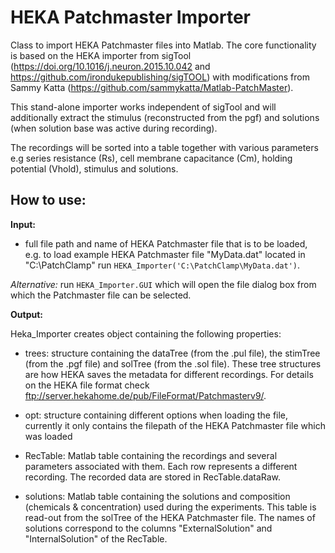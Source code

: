 # HEKA Patchmaster Importer

Class to import HEKA Patchmaster files into Matlab.
The core functionality is based on the HEKA importer from sigTool (https://doi.org/10.1016/j.neuron.2015.10.042 and https://github.com/irondukepublishing/sigTOOL) with modifications from Sammy Katta (https://github.com/sammykatta/Matlab-PatchMaster).

This stand-alone importer works independent of sigTool and will additionally extract the stimulus (reconstructed from the pgf) and solutions (when solution base was active during recording). 

The recordings will be sorted into a table together with various parameters e.g series resistance (Rs), cell membrane capacitance (Cm), holding potential (Vhold), stimulus and solutions. 

 ## How to use:
**Input:**
- full file path and name of HEKA Patchmaster file that is to be loaded, e.g.
to load example HEKA Patchmaster file "MyData.dat" located in "C:\PatchClamp\" run `HEKA_Importer('C:\PatchClamp\MyData.dat')`.

*Alternative:* run `HEKA_Importer.GUI` which will open the file dialog box from which the Patchmaster file can be selected.

**Output:**

Heka_Importer creates object containing the following properties:

- trees: structure containing the dataTree (from the .pul file), the stimTree (from the .pgf file) and solTree (from the .sol file). These tree structures are how HEKA saves the metadata for different recordings. For details on the HEKA file format check ftp://server.hekahome.de/pub/FileFormat/Patchmasterv9/.

- opt: structure containing different options when loading the file, currently it only contains the filepath of the HEKA Patchmaster file which was loaded

- RecTable: Matlab table containing the recordings and several parameters associated with them. Each row represents a different recording. The recorded data are stored in RecTable.dataRaw. 

- solutions: Matlab table containing the solutions and composition (chemicals & concentration) used during the experiments. This table is read-out from the solTree of the HEKA Patchmaster file. The names of solutions correspond to the columns "ExternalSolution" and "InternalSolution" of the RecTable. 
